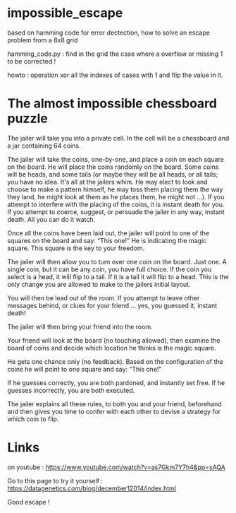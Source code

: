 # impossible_escape

based on hamming code for error dectection, how to solve an escape problem from a 8x8 grid

  hamming_code.py : find in the grid the case where a overflow or missing 1 to be corrected !
  
  howto : operation xor all the indexes of cases with 1 and flip the value in it.

# The almost impossible chessboard puzzle

The jailer will take you into a private cell. In the cell will be a chessboard and a jar containing 64 coins.

The jailer will take the coins, one-by-one, and place a coin on each square on the board. He will place the coins randomly on the board. Some coins will be heads, and some tails (or maybe they will be all heads, or all tails; you have no idea. It's all at the jailers whim. He may elect to look and choose to make a pattern himself, he may toss them placing them the way they land, he might look at them as he places them, he might not …). If you attempt to interfere with the placing of the coins, it is instant death for you. If you attempt to coerce, suggest, or persuade the jailer in any way, instant death. All you can do it watch.

Once all the coins have been laid out, the jailer will point to one of the squares on the board and say: “This one!” He is indicating the magic square. This square is the key to your freedom.

The jailer will then allow you to turn over one coin on the board. Just one. A single coin, but it can be any coin, you have full choice. If the coin you select is a head, it will flip to a tail. If it is a tail it will flip to a head. This is the only change you are allowed to make to the jailers initial layout.

You will then be lead out of the room. If you attempt to leave other messages behind, or clues for your friend … yes, you guessed it, instant death!

The jailer will then bring your friend into the room.

Your friend will look at the board (no touching allowed), then examine the board of coins and decide which location he thinks is the magic square.

He gets one chance only (no feedback). Based on the configuration of the coins he will point to one square and say: “This one!”

If he guesses correctly, you are both pardoned, and instantly set free. If he guesses incorrectly, you are both executed.

The jailer explains all these rules, to both you and your friend, beforehand and then gives you time to confer with each other to devise a strategy for which coin to flip.

# Links

on youtube : https://www.youtube.com/watch?v=as7Gkm7Y7h4&pp=sAQA


Go to this page to try it yourself :
https://datagenetics.com/blog/december12014/index.html

Good escape !
